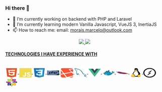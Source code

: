 ### Hi there 👋

- 🔭 I’m currently working on backend with PHP and Laravel
- 🌱 I’m currently learning modern Vanilla Javascript, VueJS 3, InertiaJS
- 📫 How to reach me: email: morais.marcelo@outlook.com

<div align="center">
  <a href="https://github.com/moraismarcelo">
  <img height="180em" src="https://github-readme-stats.vercel.app/api?username=moraismarcelo&show_icons=true&theme=dracula&include_all_commits=true&count_private=true"/>
  <img height="180em" src="https://github-readme-stats.vercel.app/api/top-langs/?username=moraismarcelo&layout=compact&langs_count=7&theme=dracula"/>
</div>
  
 #### TECHNOLOGIES I HAVE EXPERIENCE WITH
  
<div style="display: inline_block"><br>

  <img align="center" alt="Marcelo-HTML" height="30" width="40" src="https://raw.githubusercontent.com/devicons/devicon/master/icons/html5/html5-original.svg">
  <img align="center" alt="Marcelo-Js" height="30" width="40" src="https://raw.githubusercontent.com/devicons/devicon/master/icons/javascript/javascript-plain.svg">
  <img align="center" alt="Marcelo-CSS" height="30" width="40" src="https://raw.githubusercontent.com/devicons/devicon/master/icons/css3/css3-original.svg">
  <img align="center" alt="Marcelo-PHP" height="30" width="40" src="https://raw.githubusercontent.com/devicons/devicon/master/icons/php/php-original.svg">
  <img align="center" alt="Marcelo-Laravel" height="30" width="40" src="https://raw.githubusercontent.com/devicons/devicon/master/icons/laravel/laravel-plain.svg">
  <img align="center" alt="Marcelo-mysql" height="30" width="40" src="https://raw.githubusercontent.com/devicons/devicon/master/icons/mysql/mysql-plain.svg">
  <img align="center" alt="Marcelo-VueJS" height="30" width="40" src="https://raw.githubusercontent.com/devicons/devicon/master/icons/vuejs/vuejs-original.svg">
  <img align="center" alt="Marcelo-DockerS" height="30" width="40" src="https://raw.githubusercontent.com/devicons/devicon/master/icons/docker/docker-original.svg">
  <img align="center" alt="Marcelo-Apache" height="30" width="40" src="https://raw.githubusercontent.com/devicons/devicon/master/icons/apache/apache-original.svg">
  <img align="center" alt="Marcelo-Apache" height="30" width="40" src="https://raw.githubusercontent.com/devicons/devicon/master/icons/linux/linux-original.svg">
  <img align="center" alt="Marcelo-Apache" height="30" width="40" src="https://raw.githubusercontent.com/devicons/devicon/master/icons/socketio/socketio-original.svg">
  <img align="center" alt="Marcelo-Apache" height="30" width="40" src="https://raw.githubusercontent.com/devicons/devicon/master/icons/centos/centos-original.svg">

</div>

 
  
  

